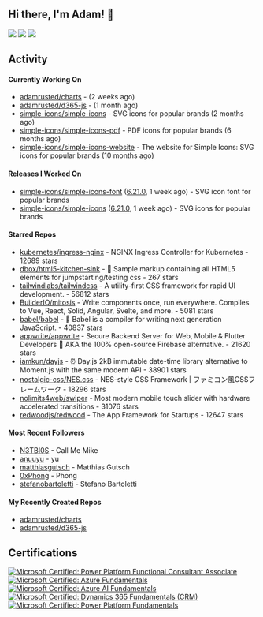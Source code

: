 ## Hi there, I'm Adam! 👋

[![](https://img.shields.io/badge/-@adamrusted-%231DA1F2?style=for-the-badge&logo=twitter&logoColor=ffffff)](https://twitter.com/adamrusted)
[![](https://img.shields.io/badge/-@adamrusted-%23E1306C?style=for-the-badge&logo=instagram&logoColor=ffffff)](https://www.instagram.com/adamrusted/)
[![](https://img.shields.io/badge/-@adamrusted-%230A66C2?style=for-the-badge&logo=linkedin&logoColor=ffffff)](https://www.linkedin.com/in/adamrusted/)

## Activity

#### Currently Working On

- [adamrusted/charts](https://github.com/adamrusted/charts) -  (2 weeks ago)
- [adamrusted/d365-js](https://github.com/adamrusted/d365-js) -  (1 month ago)
- [simple-icons/simple-icons](https://github.com/simple-icons/simple-icons) - SVG icons for popular brands (2 months ago)
- [simple-icons/simple-icons-pdf](https://github.com/simple-icons/simple-icons-pdf) - PDF icons for popular brands (6 months ago)
- [simple-icons/simple-icons-website](https://github.com/simple-icons/simple-icons-website) - The website for Simple Icons: SVG icons for popular brands  (10 months ago)

#### Releases I Worked On

- [simple-icons/simple-icons-font](https://github.com/simple-icons/simple-icons-font) ([6.21.0](https://github.com/simple-icons/simple-icons-font/releases/tag/6.21.0), 1 week ago) - SVG icon font for popular brands
- [simple-icons/simple-icons](https://github.com/simple-icons/simple-icons) ([6.21.0](https://github.com/simple-icons/simple-icons/releases/tag/6.21.0), 1 week ago) - SVG icons for popular brands

#### Starred Repos

- [kubernetes/ingress-nginx](https://github.com/kubernetes/ingress-nginx) - NGINX Ingress Controller for Kubernetes - 12689 stars
- [dbox/html5-kitchen-sink](https://github.com/dbox/html5-kitchen-sink) - :potable_water: Sample markup containing all HTML5 elements for jumpstarting/testing css - 267 stars
- [tailwindlabs/tailwindcss](https://github.com/tailwindlabs/tailwindcss) - A utility-first CSS framework for rapid UI development. - 56812 stars
- [BuilderIO/mitosis](https://github.com/BuilderIO/mitosis) - Write components once, run everywhere. Compiles to Vue, React, Solid, Angular, Svelte, and more.  - 5081 stars
- [babel/babel](https://github.com/babel/babel) - 🐠 Babel is a compiler for writing next generation JavaScript. - 40837 stars
- [appwrite/appwrite](https://github.com/appwrite/appwrite) - Secure Backend Server for Web, Mobile &amp; Flutter Developers 🚀 AKA the 100% open-source Firebase alternative. - 21620 stars
- [iamkun/dayjs](https://github.com/iamkun/dayjs) - ⏰ Day.js 2kB immutable date-time library alternative to Moment.js with the same modern API - 38901 stars
- [nostalgic-css/NES.css](https://github.com/nostalgic-css/NES.css) - NES-style CSS Framework | ファミコン風CSSフレームワーク - 18296 stars
- [nolimits4web/swiper](https://github.com/nolimits4web/swiper) - Most modern mobile touch slider with hardware accelerated transitions - 31076 stars
- [redwoodjs/redwood](https://github.com/redwoodjs/redwood) - The App Framework for Startups - 12647 stars

#### Most Recent Followers

- [N3TBI0S](https://github.com/N3TBI0S) - Call Me Mike
- [anuuyu](https://github.com/anuuyu) - yu
- [matthiasgutsch](https://github.com/matthiasgutsch) - Matthias Gutsch
- [0xPhong](https://github.com/0xPhong) - Phong
- [stefanobartoletti](https://github.com/stefanobartoletti) - Stefano Bartoletti

#### My Recently Created Repos

- [adamrusted/charts](https://github.com/adamrusted/charts)
- [adamrusted/d365-js](https://github.com/adamrusted/d365-js)

## Certifications

<!--START_SECTION:badges-->

[![Microsoft Certified: Power Platform Functional Consultant Associate](https://images.credly.com/size/110x110/images/243ab956-2af5-4abd-8b91-27bc580f17ae/power-platform-functional-consultant-600x600__1_.png)](http://www.credly.com/badges/4da7a691-1caa-41c5-9ce3-51a3f748cbab "Microsoft Certified: Power Platform Functional Consultant Associate")
[![Microsoft Certified: Azure Fundamentals](https://images.credly.com/size/110x110/images/be8fcaeb-c769-4858-b567-ffaaa73ce8cf/image.png)](http://www.credly.com/badges/c44d72cb-e3b3-43bb-a54e-562505f127f5 "Microsoft Certified: Azure Fundamentals")
[![Microsoft Certified: Azure AI Fundamentals](https://images.credly.com/size/110x110/images/4136ced8-75d5-4afb-8677-40b6236e2672/azure-ai-fundamentals-600x600.png)](http://www.credly.com/badges/7938a69e-196a-491a-837d-ee1e6cde90dc "Microsoft Certified: Azure AI Fundamentals")
[![Microsoft Certified: Dynamics 365 Fundamentals (CRM)](https://images.credly.com/size/110x110/images/42992295-0ee2-4527-982d-e51efbec40fc/dynamics365-fundamentals-crm-600x600.png)](http://www.credly.com/badges/38e080c5-c1e4-4256-a087-45bb4c101f40 "Microsoft Certified: Dynamics 365 Fundamentals (CRM)")
[![Microsoft Certified: Power Platform Fundamentals](https://images.credly.com/size/110x110/images/2a6251f2-737b-4bf6-9190-d77570cc76fc/CERT-Fundamentals-Power-Platform.png)](http://www.credly.com/badges/199cd1a9-1a36-4b9c-98f9-9f268db582a7 "Microsoft Certified: Power Platform Fundamentals")
<!--END_SECTION:badges-->

